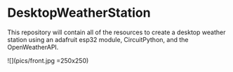 # DesktopWeatherStation
This repository will contain all of the resources to create a desktop weather station using an adafruit esp32 module, CircuitPython, and the OpenWeatherAPI.


![](pics/front.jpg =250x250)
